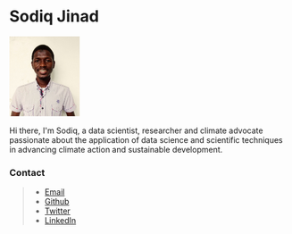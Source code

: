# Sodiq Jinad

<img
src="/img/headshot.jpg"
alt="Sodiq Jinad"
width="25%">

Hi there, I'm Sodiq, a data scientist, researcher and climate advocate passionate about the application of data science and scientific techniques in advancing climate action and sustainable development.

### **Contact**
> * <a href="mailto: sodiqjinad@yahoo.com" target="_blank">Email</a>
> * <a href="https://github.com/Sordhiq" target="_blank">Github</a>
> * <a href="https://twitter.com/jay_sordhiq" target="_blank">Twitter</a>
> * <a href="https://linkedin.com/in/sodiq-jinad" target="_blank">LinkedIn</a>



